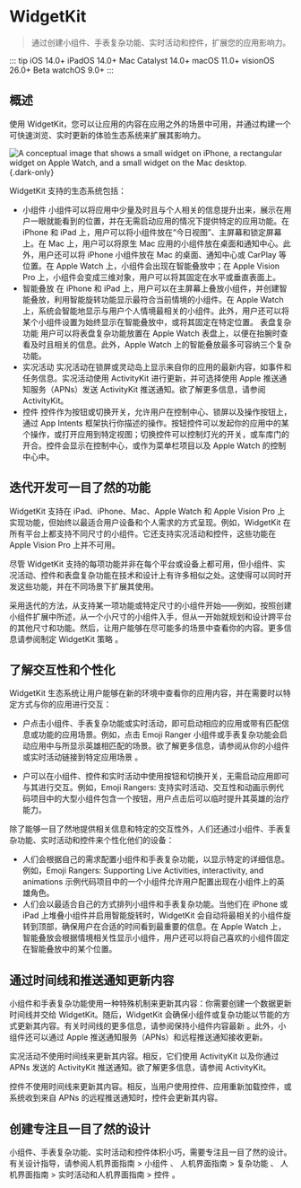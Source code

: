# WidgetKit

> 通过创建小组件、手表复杂功能、实时活动和控件，扩展您的应用影响力。

::: tip
iOS 14.0+
iPadOS 14.0+
Mac Catalyst 14.0+
macOS 11.0+
visionOS 26.0+ Beta
watchOS 9.0+
:::

## 概述

使用 WidgetKit，您可以让应用的内容在应用之外的场景中可用，并通过构建一个可快速浏览、实时更新的体验生态系统来扩展其影响力。

![A conceptual image that shows a small widget on iPhone, a rectangular widget on Apple Watch, and a small widget on the Mac desktop.](https://docs-assets.developer.apple.com/published/273bac77dde0ed1da3f887a44dd0a092/widgetkit-hero%402x.png){.dark-only}

WidgetKit 支持的生态系统包括：

- 小组件
  小组件可以将应用中少量及时且与个人相关的信息提升出来，展示在用户一眼就能看到的位置，并在无需启动应用的情况下提供特定的应用功能。在 iPhone 和 iPad 上，用户可以将小组件放在“今日视图”、主屏幕和锁定屏幕上。在 Mac 上，用户可以将原生 Mac 应用的小组件放在桌面和通知中心。此外，用户还可以将 iPhone 小组件放在 Mac 的桌面、通知中心或 CarPlay 等位置。在 Apple Watch 上，小组件会出现在智能叠放中；在 Apple Vision Pro 上，小组件会变成三维对象，用户可以将其固定在水平或垂直表面上。
- 智能叠放
  在 iPhone 和 iPad 上，用户可以在主屏幕上叠放小组件，并创建智能叠放，利用智能旋转功能显示最符合当前情境的小组件。在 Apple Watch 上，系统会智能地显示与用户个人情境最相关的小组件。此外，用户还可以将某个小组件设置为始终显示在智能叠放中，或将其固定在特定位置。
  表盘复杂功能
  用户可以将表盘复杂功能放置在 Apple Watch 表盘上，以便在抬腕时查看及时且相关的信息。此外，Apple Watch 上的智能叠放最多可容纳三个复杂功能。
- 实况活动
  实况活动在锁屏或灵动岛上显示来自你的应用的最新内容，如事件和任务信息。实况活动使用 ActivityKit 进行更新，并可选择使用 Apple 推送通知服务（APNs）发送 ActivityKit 推送通知。欲了解更多信息，请参阅 ActivityKit。
- 控件
  控件作为按钮或切换开关，允许用户在控制中心、锁屏以及操作按钮上，通过 App Intents 框架执行你描述的操作。按钮控件可以发起你的应用中的某个操作，或打开应用到特定视图；切换控件可以控制灯光的开关，或车库门的开合。控件会显示在控制中心，或作为菜单栏项目以及 Apple Watch 的控制中心中。

## 迭代开发可一目了然的功能

WidgetKit 支持在 iPad、iPhone、Mac、Apple Watch 和 Apple Vision Pro 上实现功能，但始终以最适合用户设备和个人需求的方式呈现。例如，WidgetKit 在所有平台上都支持不同尺寸的小组件。它还支持实况活动和控件，这些功能在 Apple Vision Pro 上并不可用。

尽管 WidgetKit 支持的每项功能并非在每个平台或设备上都可用，但小组件、实况活动、控件和表盘复杂功能在技术和设计上有许多相似之处。这使得可以同时开发这些功能，并在不同场景下扩展其使用。

采用迭代的方法，从支持某一项功能或特定尺寸的小组件开始——例如，按照创建小组件扩展中所述，从一个小尺寸的小组件入手，但从一开始就规划和设计跨平台的其他尺寸和功能。然后，让用户能够在尽可能多的场景中查看你的内容。更多信息请参阅制定 WidgetKit 策略 。

## 了解交互性和个性化

WidgetKit 生态系统让用户能够在新的环境中查看你的应用内容，并在需要时以特定方式与你的应用进行交互：

- 户点击小组件、手表复杂功能或实时活动，即可启动相应的应用或带有匹配信息或功能的应用场景。例如，点击 Emoji Ranger 小组件或手表复杂功能会启动应用中与所显示英雄相匹配的场景。欲了解更多信息，请参阅从你的小组件或实时活动链接到特定应用场景 。

- 户可以在小组件、控件和实时活动中使用按钮和切换开关，无需启动应用即可与其进行交互。例如，Emoji Rangers: 支持实时活动、交互性和动画示例代码项目中的大型小组件包含一个按钮，用户点击后可以临时提升其英雄的治疗能力。

除了能够一目了然地提供相关信息和特定的交互性外，人们还通过小组件、手表复杂功能、实时活动和控件来个性化他们的设备：

- 人们会根据自己的需求配置小组件和手表复杂功能，以显示特定的详细信息。例如，Emoji Rangers: Supporting Live Activities, interactivity, and animations 示例代码项目中的一个小组件允许用户配置出现在小组件上的英雄角色。
- 人们会以最适合自己的方式排列小组件和手表复杂功能。当他们在 iPhone 或 iPad 上堆叠小组件并启用智能旋转时，WidgetKit 会自动将最相关的小组件旋转到顶部，确保用户在合适的时间看到最重要的信息。在 Apple Watch 上，智能叠放会根据情境相关性显示小组件，用户还可以将自己喜欢的小组件固定在智能叠放中的某个位置。

## 通过时间线和推送通知更新内容

小组件和手表复杂功能使用一种特殊机制来更新其内容：你需要创建一个数据更新时间线并交给 WidgetKit。随后，WidgetKit 会确保小组件或复杂功能以节能的方式更新其内容。有关时间线的更多信息，请参阅保持小组件内容最新 。此外，小组件还可以通过 Apple 推送通知服务（APNs）和远程推送通知接收更新。

实况活动不使用时间线来更新其内容。相反，它们使用 ActivityKit 以及你通过 APNs 发送的 ActivityKit 推送通知。欲了解更多信息，请参阅 ActivityKit。

控件不使用时间线来更新其内容。相反，当用户使用控件、应用重新加载控件，或系统收到来自 APNs 的远程推送通知时，控件会更新其内容。

## 创建专注且一目了然的设计

小组件、手表复杂功能、实时活动和控件体积小巧，需要专注且一目了然的设计。有关设计指导，请参阅人机界面指南 > 小组件 、 人机界面指南 > 复杂功能 、 人机界面指南 > 实时活动和人机界面指南 > 控件 。
